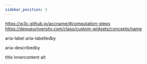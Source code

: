```yaml
---
sidebar_position: 3
---
```

https://w3c.github.io/accname/#computation-steps
https://dequeuniversity.com/class/custom-widgets/concepts/name

aria-label
aria-labelledby

aria-describedby

title
innercontent
alt